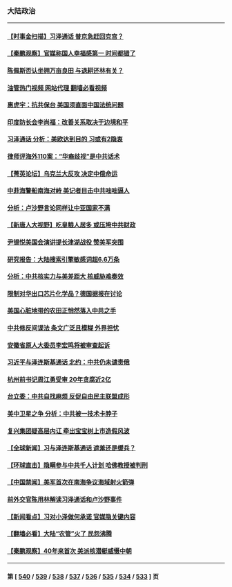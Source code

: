 ### 大陆政治
---
#### [【时事金扫描】习泽通话 普京急赶回克宫？](../../pages/ncid277/n13983265.md?04281245) 
#### [【秦鹏观察】官媒称国人幸福感第一 时间都错了](../../pages/ncid277/n13983216.md?04281245) 
#### [陈佩斯否认坐拥万亩良田 与退耕还林有关？](../../pages/ncid277/n13983191.md?04281245) 
#### [油管热门视频 网站代理 翻墙必看视频](http://138.2.39.72:81/youtube.html?epic-marker?04281245)
#### [惠虎宇：抗共保台 美国须直面中国法统问题](../../pages/ncid277/n13983069.md?04281245) 
#### [印度防长会李尚福：改善关系取决于边境和平](../../pages/ncid277/n13983143.md?04281245) 
#### [习泽通话 分析：美欧达到目的 习或有2隐衷](../../pages/ncid277/n13982955.md?04281245) 
#### [律师评海外110案：“华裔歧视”是中共话术](../../pages/ncid277/n13982340.md?04281245) 
#### [【菁英论坛】乌克兰大反攻 决定中俄命运](../../pages/ncid277/n13983119.md?04281245) 
#### [中菲海警船南海对峙 美记者目击中共咄咄逼人](../../pages/ncid277/n13983033.md?04281245) 
#### [分析：卢沙野言论同样让中亚国家不满](../../pages/ncid277/n13982976.md?04281245) 
#### [【新唐人大视野】吃皇粮人居多 或压垮中共财政](../../pages/ncid277/n13983024.md?04281245) 
#### [尹锡悦美国会演讲提长津湖战役 赞美军突围](../../pages/ncid277/n13983048.md?04281245) 
#### [研究报告：大陆搜索引擎敏感词超6.6万条](../../pages/ncid277/n13983011.md?04281245) 
#### [分析：中共核实力与美差距大 核威胁难奏效](../../pages/ncid277/n13983000.md?04281245) 
#### [限制对华出口芯片化学品？德国据报在讨论](../../pages/ncid277/n13982867.md?04281245) 
#### [美国心脏地带的农田正悄然落入中共之手](../../pages/ncid277/n13982349.md?04281245) 
#### [中共修反间谍法 条文广泛且模糊 外界担忧](../../pages/ncid277/n13982736.md?04281245) 
#### [安徽省原人大委员李宏鸣将被审查起诉](../../pages/ncid277/n13982819.md?04281245) 
#### [习近平与泽连斯基通话 北约：中共仍未谴责俄](../../pages/ncid277/n13982801.md?04281245) 
#### [杭州前书记周江勇受审 20年贪腐近2亿](../../pages/ncid277/n13982754.md?04281245) 
#### [台立委：中共自找麻烦 反促自由民主联盟成形](../../pages/ncid277/n13982686.md?04281245) 
#### [美中卫星之争 分析：中共被一技术卡脖子](../../pages/ncid277/n13982523.md?04281245) 
#### [复兴集团疑高层内讧 牵出宝宝树上市造假风波](../../pages/ncid277/n13982614.md?04281245) 
#### [【全球新闻】习与泽连斯基通话 遮羞还是缓兵？](../../pages/ncid277/n13982691.md?04281245) 
#### [【环球直击】隐瞒参与中共千人计划 哈佛教授被判刑](../../pages/ncid277/n13982692.md?04281245) 
#### [【中国禁闻】美军首次在南海争议海域射火箭弹](../../pages/ncid277/n13982693.md?04281245) 
#### [前外交官陈用林解读习泽通话和卢沙野事件](../../pages/ncid277/n13982454.md?04281245) 
#### [【新闻看点】习对小泽做何承诺 官媒隐关键内容](../../pages/ncid277/n13982408.md?04281245) 
#### [【翻墙必看】大陆“农管”火了 民怨沸腾](../../pages/ncid277/n13982491.md?04281245) 
#### [【秦鹏观察】40年来首次 美派核潜艇威慑中朝](../../pages/ncid277/n13982360.md?04281245) 

---
#### 第 [ [540](./540.md?04281245) / [539](./539.md?04281245) / [538](./538.md?04281245) / [537](./537.md?04281245) / [536](./536.md?04281245) / [535](./535.md?04281245) / [534](./534.md?04281245) / [533](./533.md?04281245) ] 页
